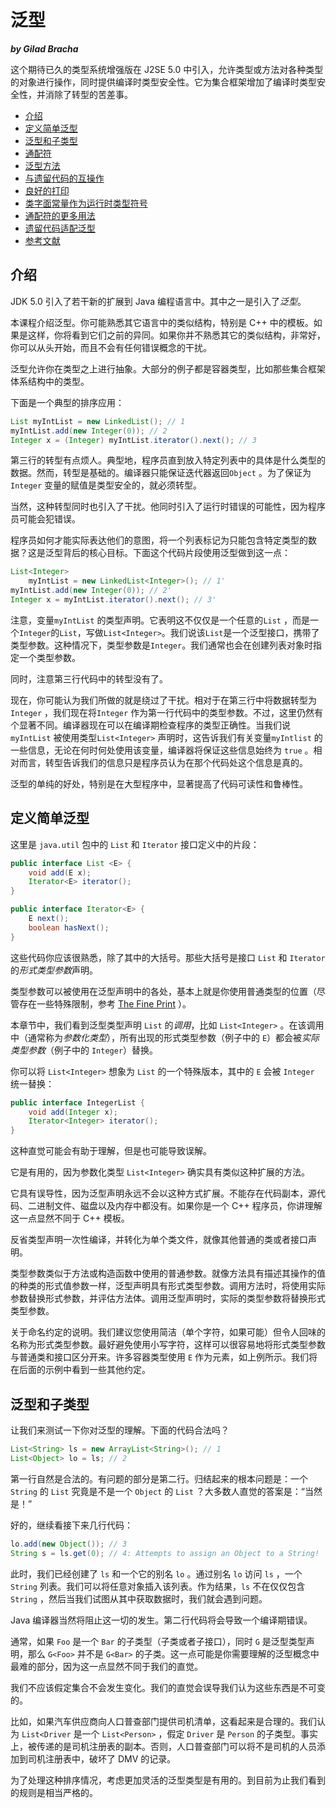 # 泛型

***by Gilad Bracha***

这个期待已久的类型系统增强版在 J2SE 5.0 中引入，允许类型或方法对各种类型的对象进行操作，同时提供编译时类型安全性。它为集合框架增加了编译时类型安全性，并消除了转型的苦差事。

- [介绍](https://docs.oracle.com/javase/tutorial/extra/generics/intro.html)
- [定义简单泛型](https://docs.oracle.com/javase/tutorial/extra/generics/simple.html)
- [泛型和子类型](https://docs.oracle.com/javase/tutorial/extra/generics/subtype.html)
- [通配符](https://docs.oracle.com/javase/tutorial/extra/generics/wildcards.html)
- [泛型方法](https://docs.oracle.com/javase/tutorial/extra/generics/methods.html)
- [与遗留代码的互操作](https://docs.oracle.com/javase/tutorial/extra/generics/legacy.html)
- [良好的打印](https://docs.oracle.com/javase/tutorial/extra/generics/fineprint.html)
- [类字面常量作为运行时类型符号](https://docs.oracle.com/javase/tutorial/extra/generics/literals.html)
- [通配符的更多用法](https://docs.oracle.com/javase/tutorial/extra/generics/morefun.html)
- [遗留代码适配泛型](https://docs.oracle.com/javase/tutorial/extra/generics/convert.html)
- [参考文献](https://docs.oracle.com/javase/tutorial/extra/generics/acknowledgements.html)

## 介绍

JDK 5.0 引入了若干新的扩展到 Java 编程语言中。其中之一是引入了*泛型*。

本课程介绍泛型。你可能熟悉其它语言中的类似结构，特别是 C++ 中的模板。如果是这样，你将看到它们之前的异同。如果你并不熟悉其它的类似结构，非常好，你可以从头开始，而且不会有任何错误概念的干扰。

泛型允许你在类型之上进行抽象。大部分的例子都是容器类型，比如那些集合框架体系结构中的类型。

下面是一个典型的排序应用：

```java
List myIntList = new LinkedList(); // 1
myIntList.add(new Integer(0)); // 2
Integer x = (Integer) myIntList.iterator().next(); // 3        
```

第三行的转型有点烦人。典型地，程序员直到放入特定列表中的具体是什么类型的数据。然而，转型是基础的。编译器只能保证迭代器返回`Object` 。为了保证为`Integer` 变量的赋值是类型安全的，就必须转型。

当然，这种转型同时也引入了干扰。他同时引入了运行时错误的可能性，因为程序员可能会犯错误。

程序员如何才能实际表达他们的意图，将一个列表标记为只能包含特定类型的数据？这是泛型背后的核心目标。下面这个代码片段使用泛型做到这一点：

```java
List<Integer> 
    myIntList = new LinkedList<Integer>(); // 1'
myIntList.add(new Integer(0)); // 2'
Integer x = myIntList.iterator().next(); // 3'
```

注意，变量`myIntList` 的类型声明。它表明这不仅仅是一个任意的`List` ，而是一个`Integer`的`List`，写做`List<Integer>`。我们说该`List`是一个泛型接口，携带了类型参数。这种情况下，类型参数是`Integer`。我们通常也会在创建列表对象时指定一个类型参数。

同时，注意第三行代码中的转型没有了。

现在，你可能认为我们所做的就是绕过了干扰。相对于在第三行中将数据转型为`Integer` ，我们现在将`Integer` 作为第一行代码中的类型参数。不过，这里仍然有个显著不同。编译器现在可以在编译期检查程序的类型正确性。当我们说`myIntList` 被使用类型`List<Integer>` 声明时，这告诉我们有关变量`myIntlist` 的一些信息，无论在何时何处使用该变量，编译器将保证这些信息始终为 `true` 。相对而言，转型告诉我们的信息只是程序员认为在那个代码处这个信息是真的。

泛型的单纯的好处，特别是在大型程序中，显著提高了代码可读性和鲁棒性。

## 定义简单泛型

这里是 `java.util` 包中的 `List` 和 `Iterator` 接口定义中的片段：

```java
public interface List <E> {
    void add(E x);
    Iterator<E> iterator();
}

public interface Iterator<E> {
    E next();
    boolean hasNext();
}
```

这些代码你应该很熟悉，除了其中的大括号。那些大括号是接口 `List` 和 `Iterator` 的*形式类型参数*声明。

类型参数可以被使用在泛型声明中的各处，基本上就是你使用普通类型的位置（尽管存在一些特殊限制，参考 [The Fine Print](https://docs.oracle.com/javase/tutorial/extra/generics/fineprint.html) ）。

本章节中，我们看到泛型类型声明 `List` 的*调用*，比如 `List<Integer>` 。在该调用中（通常称为*参数化类型*），所有出现的形式类型参数（例子中的 `E`）都会被*实际类型参数*（例子中的 `Integer`）替换。

你可以将 `List<Integer>` 想象为 `List` 的一个特殊版本，其中的 `E` 会被 `Integer` 统一替换：

```java
public interface IntegerList {
    void add(Integer x);
    Iterator<Integer> iterator();
}
```

这种直觉可能会有助于理解，但是也可能导致误解。

它是有用的，因为参数化类型 `List<Integer>` 确实具有类似这种扩展的方法。

它具有误导性，因为泛型声明永远不会以这种方式扩展。不能存在代码副本，源代码、二进制文件、磁盘以及内存中都没有。如果你是一个 C++ 程序员，你讲理解这一点显然不同于 C++ 模板。

反省类型声明一次性编译，并转化为单个类文件，就像其他普通的类或者接口声明。

类型参数类似于方法或构造函数中使用的普通参数。就像方法具有描述其操作的值的种类的形式值参数一样，泛型声明具有形式类型参数。调用方法时，将使用实际参数替换形式参数，并评估方法体。调用泛型声明时，实际的类型参数将替换形式类型参数。

关于命名约定的说明。我们建议您使用简洁（单个字符，如果可能）但令人回味的名称为形式类型参数。最好避免使用小写字符，这样可以很容易地将形式类型参数与普通类和接口区分开来。许多容器类型使用 `E` 作为元素，如上例所示。我们将在后面的示例中看到一些其他约定。

## 泛型和子类型

让我们来测试一下你对泛型的理解。下面的代码合法吗？

```java
List<String> ls = new ArrayList<String>(); // 1
List<Object> lo = ls; // 2 
```

第一行自然是合法的。有问题的部分是第二行。归结起来的根本问题是：一个 `String` 的 `List` 究竟是不是一个 `Object` 的 `List` ？大多数人直觉的答案是：“当然是！”

好的，继续看接下来几行代码：

```java
lo.add(new Object()); // 3
String s = ls.get(0); // 4: Attempts to assign an Object to a String!
```

此时，我们已经创建了 `ls` 和一个它的别名 `lo` 。通过别名 `lo` 访问 `ls` ，一个 `String` 列表。我们可以将任意对象插入该列表。作为结果，`ls` 不在仅仅包含 `String` ，然后当我们试图从其中获取数据时，我们就会遇到问题。

Java 编译器当然将阻止这一切的发生。第二行代码将会导致一个编译期错误。

通常，如果 `Foo` 是一个 `Bar` 的子类型（子类或者子接口），同时 `G` 是泛型类型声明，那么 `G<Foo>` 并不是 `G<Bar>` 的子类。这一点可能是你需要理解的泛型概念中最难的部分，因为这一点显然不同于我们的直觉。

我们不应该假定集合不会发生变化。我们的直觉会误导我们认为这些东西是不可变的。

比如，如果汽车供应商向人口普查部门提供司机清单，这看起来是合理的。我们认为 `List<Driver` 是一个 `List<Person>` ，假定 `Driver` 是 `Person` 的子类型。事实上，被传递的是司机注册表的副本。否则，人口普查部门可以将不是司机的人员添加到司机注册表中，破坏了 DMV 的记录。

为了处理这种排序情况，考虑更加灵活的泛型类型是有用的。到目前为止我们看到的规则是相当严格的。

